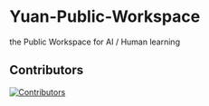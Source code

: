 # Yuan-Public-Workspace

the Public Workspace for AI / Human learning

## Contributors

[![Contributors](https://contributors-img.web.app/image?repo=No-Trade-No-Life/Yuan-Public-Workspace)](https://github.com/No-Trade-No-Life/Yuan-Public-Workspace/graphs/contributors)
